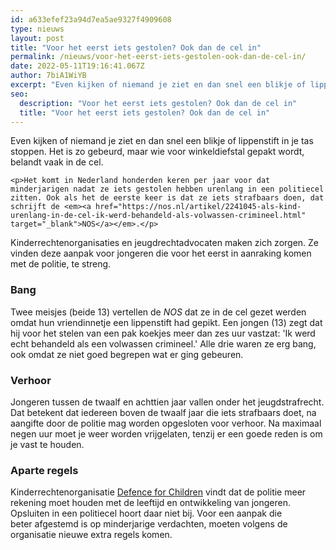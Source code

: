 ```yaml
---
id: a633efef23a94d7ea5ae9327f4909608
type: nieuws
layout: post
title: "Voor het eerst iets gestolen? Ook dan de cel in"
permalink: /nieuws/voor-het-eerst-iets-gestolen-ook-dan-de-cel-in/
date: 2022-05-11T19:16:41.067Z
author: 7biA1WiYB
excerpt: "Even kijken of niemand je ziet en dan snel een blikje of lippenstift in je tas stoppen. Het is zo gebeurd, maar wie voor winkeldiefstal gepakt wordt, belandt vaak in de cel.  "
seo:
  description: "Voor het eerst iets gestolen? Ook dan de cel in"
  title: "Voor het eerst iets gestolen? Ook dan de cel in"
---
```

Even kijken of niemand je ziet en dan snel een blikje of lippenstift in je tas stoppen. Het is zo gebeurd, maar wie voor winkeldiefstal gepakt wordt, belandt vaak in de cel.  

    <p>Het komt in Nederland honderden keren per jaar voor dat minderjarigen nadat ze iets gestolen hebben urenlang in een politiecel zitten. Ook als het de eerste keer is dat ze iets strafbaars doen, dat schrijft de <em><a href="https://nos.nl/artikel/2241045-als-kind-urenlang-in-de-cel-ik-werd-behandeld-als-volwassen-crimineel.html" target="_blank">NOS</a></em>.</p>
<p>Kinderrechtenorganisaties en jeugdrechtadvocaten maken zich zorgen. Ze vinden deze aanpak voor jongeren die voor het eerst in aanraking komen met de politie, te streng.</p>
<h3>Bang</h3>
<p>Twee meisjes (beide 13) vertellen de <em>NOS</em> dat ze in de cel gezet werden omdat hun vriendinnetje een lippenstift had gepikt. Een jongen (13) zegt dat hij voor het stelen van een pak koekjes meer dan zes uur vastzat: 'Ik werd echt behandeld als een volwassen crimineel.' Alle drie waren ze erg bang, ook omdat ze niet goed begrepen wat er ging gebeuren.</p>
<h3>Verhoor</h3>
<p>Jongeren tussen de twaalf en achttien jaar vallen onder het jeugdstrafrecht. Dat betekent dat iedereen boven de twaalf jaar die iets strafbaars doet, na aangifte door de politie mag worden opgesloten voor verhoor. Na maximaal negen uur moet je weer worden vrijgelaten, tenzij er een goede reden is om je vast te houden.</p>
<h3>Aparte regels</h3>
<p>Kinderrechtenorganisatie <a href="https://www.defenceforchildren.nl/wat-doen-we/themas/jeugdstrafrecht" target="_blank">Defence for Children</a> vindt dat de politie meer rekening moet houden met de leeftijd en ontwikkeling van jongeren. Opsluiten in een politiecel hoort daar niet bij. Voor een aanpak die beter afgestemd is op minderjarige verdachten, moeten volgens de organisatie nieuwe extra regels komen.</p>  

